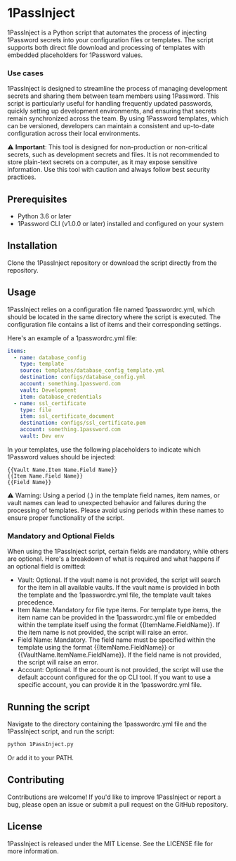 # 1PassInject

1PassInject is a Python script that automates the process of injecting 1Password secrets into your configuration files
or templates. The script supports both direct file download and processing of templates with embedded placeholders for
1Password values.

### Use cases

1PassInject is designed to streamline the process of managing development secrets and sharing them between team members
using 1Password. This script is particularly useful for handling frequently updated passwords, quickly setting up
development environments, and ensuring that secrets remain synchronized across the team. By using 1Password templates,
which can be versioned, developers can maintain a consistent and up-to-date configuration across their local
environments.

:warning: **Important**: This tool is designed for non-production or non-critical secrets, such as development secrets
and files. It is not recommended to store plain-text secrets on a computer, as it may expose sensitive information. Use
this tool with caution and always follow best security practices.

## Prerequisites

- Python 3.6 or later
- 1Password CLI (v1.0.0 or later) installed and configured on your system

## Installation

Clone the 1PassInject repository or download the script directly from the repository.

## Usage

1PassInject relies on a configuration file named 1passwordrc.yml, which should be located in the same directory where
the script is executed. The configuration file contains a list of items and their corresponding settings.

Here's an example of a 1passwordrc.yml file:

```yaml
items:
  - name: database_config
    type: template
    source: templates/database_config_template.yml
    destination: configs/database_config.yml
    account: something.1password.com
    vault: Development
    item: database_credentials
  - name: ssl_certificate
    type: file
    item: ssl_certificate_document
    destination: configs/ssl_certificate.pem
    account: something.1password.com
    vault: Dev env
```

In your templates, use the following placeholders to indicate which 1Password values should be injected:

```
{{Vault Name.Item Name.Field Name}}
{{Item Name.Field Name}}
{{Field Name}}
```

:warning: Warning: Using a period (.) in the template field names, item names, or vault names can lead to unexpected
behavior and failures during the processing of templates. Please avoid using periods within these names to ensure proper
functionality of the script.

### Mandatory and Optional Fields

When using the 1PassInject script, certain fields are mandatory, while others are optional. Here's a breakdown of what
is required and what happens if an optional field is omitted:

* Vault: Optional. If the vault name is not provided, the script will search for the item in all available vaults. If
  the vault name is provided in both the template and the 1passwordrc.yml file, the template vault takes precedence.
* Item Name: Mandatory for file type items. For template type items, the item name can be provided in the
  1passwordrc.yml file or embedded within the template itself using the format {{ItemName.FieldName}}. If the item name
  is not provided, the script will raise an error.
* Field Name: Mandatory. The field name must be specified within the template using the format {{ItemName.FieldName}} or
  {{VaultName.ItemName.FieldName}}. If the field name is not provided, the script will raise an error.
* Account: Optional. If the account is not provided, the script will use the default account configured for the op CLI
  tool. If you want to use a specific account, you can provide it in the 1passwordrc.yml file.

## Running the script

Navigate to the directory containing the 1passwordrc.yml file and the 1PassInject script, and run the script:

```bash
python 1PassInject.py
```

Or add it to your PATH.

## Contributing

Contributions are welcome! If you'd like to improve 1PassInject or report a bug, please open an issue or submit a pull
request on the GitHub repository.

## License

1PassInject is released under the MIT License. See the LICENSE file for more information.
